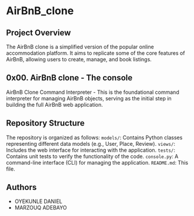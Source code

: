 # AirBnB_clone
## Project Overview
The AirBnB clone is a simplified version of the popular online accommodation platform. It aims to replicate some of the core features of AirBnB, allowing users to create, manage, and book listings.
## 0x00. AirBnB clone - The console
AirBnB Clone Command Interpreter - This is the foundational command interpreter for managing AirBnB objects, serving as the initial step in building the full AirBnB web application.
## Repository Structure
The repository is organized as follows:
`models/`: Contains Python classes representing different data models (e.g., User, Place, Review).
`views/`: Includes the web interface for interacting with the application.
`tests/`: Contains unit tests to verify the functionality of the code.
`console.py`: A command-line interface (CLI) for managing the application.
`README.md`: This file.
## Authors
- OYEKUNLE DANIEL
- MARZOUQ ADEBAYO
